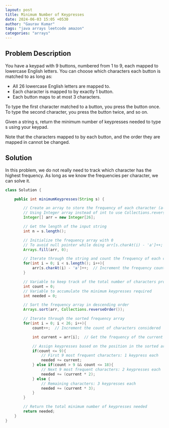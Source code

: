 ```yaml
---
layout: post
title: Minimum Number of Keypresses
date: 2024-06-03 15:05 +0530
author: "Gaurav Kumar"
tags: "java arrays leetcode amazon"
categories: "arrays"
---
```


## Problem Description

You have a keypad with 9 buttons, numbered from 1 to 9, each mapped to lowercase English letters. You can choose which characters each button is matched to as long as:

- All 26 lowercase English letters are mapped to.
- Each character is mapped to by exactly 1 button.
- Each button maps to at most 3 characters.

To type the first character matched to a button, you press the button once. To type the second character, you press the button twice, and so on.

Given a string s, return the minimum number of keypresses needed to type s using your keypad.

Note that the characters mapped to by each button, and the order they are mapped in cannot be changed.

## Solution

In this problem, we do not really need to track which character has the highest frequency. As long as we know the frequencies per character, we can solve it.

```java
class Solution {

    public int minimumKeypresses(String s) {

        // Create an array to store the frequency of each character (a-z).
        // Using Integer array instead of int to use Collections.reverseOrder() later.
        Integer[] arr = new Integer[26];

        // Get the length of the input string
        int n = s.length();

        // Initialize the frequency array with 0
        // To avoid null pointer while doing arr[s.charAt(i) - 'a']++;
        Arrays.fill(arr, 0);

        // Iterate through the string and count the frequency of each character
        for(int i = 0; i < s.length(); i++){
            arr[s.charAt(i) - 'a']++;  // Increment the frequency count for the character
        }

        // Variable to keep track of the total number of characters processed
        int count = 0;
        // Variable to accumulate the minimum keypresses required
        int needed = 0;

        // Sort the frequency array in descending order
        Arrays.sort(arr, Collections.reverseOrder());

        // Iterate through the sorted frequency array
        for(int i = 0; i < 26; i++){
            count++;  // Increment the count of characters considered

            int current = arr[i];  // Get the frequency of the current character

            // Assign keypresses based on the position in the sorted array
            if(count <= 9){
                // First 9 most frequent characters: 1 keypress each
                needed += current;
            } else if(count > 9 && count <= 18){
                // Next 9 most frequent characters: 2 keypresses each
                needed += (current * 2);
            } else {
                // Remaining characters: 3 keypresses each
                needed += (current * 3);
            }
        }

        // Return the total minimum number of keypresses needed
        return needed;
    }
}
```

